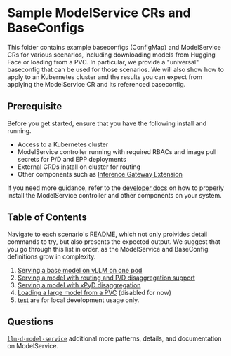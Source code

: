 # Sample ModelService CRs and BaseConfigs

This folder contains example baseconfigs (ConfigMap) and ModelService CRs for various scenarios, including downloading models from Hugging Face or loading from a PVC. In particular, we provide a "universal" baseconfig that can be used for those scenarios. We will also show how to apply to an Kubernetes cluster and the results you can expect from applying the ModelService CR and its referenced baseconfig. 

## Prerequisite
Before you get started, ensure that you have the following install and running.

- Access to a Kubernetes cluster 
- ModelService controller running with required RBACs and image pull secrets for P/D and EPP deployments
- External CRDs install on cluster for routing
- Other components such as [Inference Gateway Extension](https://github.com/kubernetes-sigs/gateway-api-inference-extension)

If you need more guidance, refer to the [developer docs](../docs/developer.md) on how to properly install the ModelService controller and other components on your system.

## Table of Contents
Navigate to each scenario's README, which not only proivides detail commands to try, but also presents the expected output. We suggest that you go through this list in order, as the ModelService and BaseConfig definitions grow in complexity.

1. [Serving a base model on vLLM on one pod](./simple-model/)
2. [Serving a model with routing and P/D disaggregation support](./nixl-xpyd/README.md#scenario-2-serving-a-model-with-routing-and-pd-disaggregation-support)
3. [Serving a model with xPyD disaggregation](./nixl-xpyd/README.md#scenario-3-serving-a-model-with-xpyd-disaggregation)
4. [Loading a large model from a PVC](./pvc/) (disabled for now)
5. [test](./test/) are for local development usage only.

## Questions

[`llm-d-model-service`](https://github.com/llm-d/llm-d-model-service/) additional more patterns, details, and documentation on ModelService.
